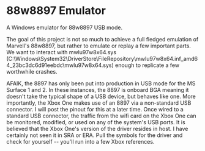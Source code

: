# 88w8897 Emulator
A Windows emulator for 88w8897 USB mode.

The goal of this project is not so much to achieve a full fledged emulation of Marvell's 88w8897, but rather to emulate or replay a few important parts. We want to interact with mwlu97w8x64.sys (C:\Windows\System32\DriverStore\FileRepository\mwlu97w8x64.inf_amd64_23bc3dc6d91eebdc\mwlu97w8x64.sys) enough to replicate a few worthwhile crashes. 

AFAIK, the 8897 has only been put into production in USB mode for the MS Surface 1 and 2. In these instances, the 8897 is onboard BGA meaning it doesn't take the typical shape of a USB device, but behaves like one. More importantly, the Xbox One makes use of an 8897 via a non-standard USB connector. I will post the pinout for this at a later time. Once wired to a standard USB connector, the traffic from the wifi card on the Xbox One can be monitored, modified, or used on any of the system's USB ports. It is believed that the Xbox One's version of the driver resides in host. I have certainly not seen it in SRA or ERA. Pull the symbols for the driver and check for yourself -- you'll run into a few Xbox references.
